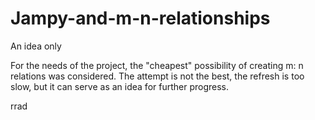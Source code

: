 # Jampy-and-m-n-relationships
An idea only

For the needs of the project, the "cheapest" possibility of creating m: n relations was considered.
The attempt is not the best, the refresh is too slow, but it can serve as an idea for further progress.

rrad

